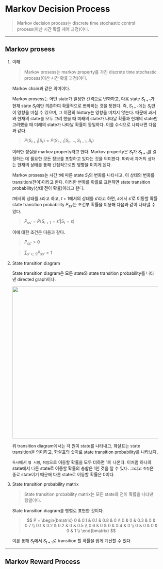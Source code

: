 # Markov Decision Process

> Markov decision process는 discrete time stochastic control process(이산 시간 확률 제어 과정)이다.

---

## Markov prosess

1. 이해

   > Markov prosess는 markov property를 가진 discrete time stochastic process(이산 시간 확률 과정)이다.

   Markov chain과 같은 의미이다.

   Markov prosess는 어떤 state가 일정한 간격으로 변화하고, 다음 state $S_{t+1}$가 현재 state $S_{t}$에만 의존하여 확률적으로 변화하는 것을 뜻한다. 즉, $S_{t+1}$에는 $S_{t}$만이 영향을 미칠 수 있으며, 그 이전의 history는 영향을 미치지 않는다. 때문에 과거와 현재의 state를 모두 고려 했을 때 미래의 state가 나타날 확률과 현재의 state만 고려했을 때 미래의 state가 나타날 확률이 동일하다. 이를 수식으로 나타내면 다음과 같다.

   > $P(S_{t+1} | S_{t}) = P(S_{t+1} | S_{t}, ..., S_{t-1}, S_{t})$

   이러한 성질을 markov property라고 한다. Markov property은 $S_{t}$가 $S_{t+1}$를 결정하는 데 필요한 모든 정보를 포함하고 있다는 것을 의미한다. 따라서 과거의 상태는 현재의 상태를 통해 간접적으로만 영향을 미치게 된다.

   Markov prosess는 시간 $t$에 따른 state $S_{t}$의 변화를 나타내고, 이 상태의 변화를 transition(전이)이라고 한다. 이러한 변화를 확률로 표현하면 state transition probability(상태 전이 확률)이라고 한다.

   $t$에서의 상태를 $s$라고 하고, $t+1$에서의 상태를 $s'$라고 하면, $s$에서 $s'$로 이동할 확률 state transition probability $P_{ss'}$는 조건부 확률을 이용해 다음과 같이 나타낼 수 있다.

   > $P_{ss'} = P(S_{t+1} = s' | S_{t} = s)$

   이에 대한 조건은 다음과 같다.

   > $P_{ss'}>0$

   > $\sum_{s' \in S} P_{ss'} = 1$

2. State transition diagram

   State transition diagram은 모든 state와 state transition probability를 나타낸 directed graph이다.

   <img src="https://github.com/user-attachments/assets/64d2ec4f-2564-4191-b2fe-567a06bb4f98" width="500">

   위 transition diagram에서는 각 원이 state를 나타내고, 화살표는 state transition을 의미하고, 화살표의 숫자로 state transition probability를 나타낸다.

   `독서`에서 `웹 서핑`, `취침`으로 이동할 확률을 모두 더하면 1이 나온다. 이처럼 하나의 state에서 다른 state로 이동할 확률의 총합은 1인 것을 알 수 있다. 그리고 `취침`은 종료 state이기 때문에 다른 state로 이동할 확률은 0이다.

3. State transition probability matrix

   > State transition probability matrix는 모든 state의 전이 확률을 나타낸 행렬이다.

   State transition diagram를 행렬로 표현한 것이다.

   > $$
   > P =
   > \begin{bmatrix}
   > 0 & 0.1 & 0.1 & 0.8 & 0 \\
   > 0 & 0 & 0.3 & 0 & 0.7 \\
   > 0.1 & 0.2 & 0.2 & 0 & 0.5 \\
   > 0.6 & 0 & 0 & 0.4 & 0 \\
   > 0 & 0 & 0 & 0 & 1 \\
   > \end{bmatrix}
   > $$

   이를 통해 $S_{t}$에서 $S_{t+1}$로 transition 할 확률을 쉽게 계산할 수 있다.

---

## Markov Reward Process
